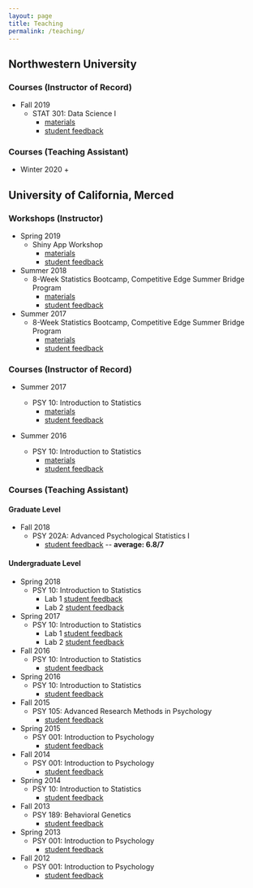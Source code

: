 ```yaml
---
layout: page
title: Teaching
permalink: /teaching/
---
```


## Northwestern University

### Courses (Instructor of Record)

* Fall 2019
  + STAT 301: Data Science I
    - [materials](https://github.com/akuyper/stat301_01_labs)
    - [student feedback]()

### Courses (Teaching Assistant)

* Winter 2020
  + 

## University of California, Merced

### Workshops (Instructor)

* Spring 2019
  + Shiny App Workshop
    - [materials](https://osf.io/69j37/)
    - [student feedback](/Shiny_Workshop_2019.csv)
* Summer 2018
  + 8-Week Statistics Bootcamp, Competitive Edge Summer Bridge Program
    - [materials](https://ucmerced.box.com/v/ucmstatsworkshop2018)
    - [student feedback](/Summer_Bridge_2017.pdf)
* Summer 2017
  + 8-Week Statistics Bootcamp, Competitive Edge Summer Bridge Program
    - [materials](https://ucmerced.app.box.com/v/ucmstatsworkshop)
    - [student feedback](/Summer_Bridge_2018.pdf)

### Courses (Instructor of Record)

* Summer 2017
  + PSY 10: Introduction to Statistics
    - [materials](https://www.dropbox.com/sh/a220cdf10rhfjpa/AADnANiIDvZWyAzSjytJYobwa?dl=0)
    - [student feedback]()
  
* Summer 2016
  + PSY 10: Introduction to Statistics
    - [materials](https://www.dropbox.com/s/97776wxxyto9chw/Spring_2016_materials.zip?dl=0)
    - [student feedback]()

### Courses (Teaching Assistant)

#### Graduate Level

* Fall 2018
  + PSY 202A: Advanced Psychological Statistics I
    - [student feedback]() -- **average: 6.8/7**

#### Undergraduate Level

* Spring 2018
  + PSY 10: Introduction to Statistics
    - Lab 1 [student feedback]()
    - Lab 2 [student feedback]()
* Spring 2017
  + PSY 10: Introduction to Statistics
    - Lab 1 [student feedback]()
    - Lab 2 [student feedback]()
* Fall 2016
  + PSY 10: Introduction to Statistics
    - [student feedback]()
* Spring 2016
  + PSY 10: Introduction to Statistics
    - [student feedback]()
* Fall 2015
  + PSY 105: Advanced Research Methods in Psychology
    - [student feedback]()
* Spring 2015
  + PSY 001: Introduction to Psychology
    - [student feedback]()
* Fall 2014
  + PSY 001: Introduction to Psychology
    - [student feedback]()
* Spring 2014
  + PSY 10: Introduction to Statistics
    - [student feedback]()
* Fall 2013
  + PSY 189: Behavioral Genetics
    - [student feedback]()
* Spring 2013
  + PSY 001: Introduction to Psychology
    - [student feedback]()
* Fall 2012
  + PSY 001: Introduction to Psychology
    - [student feedback]()

